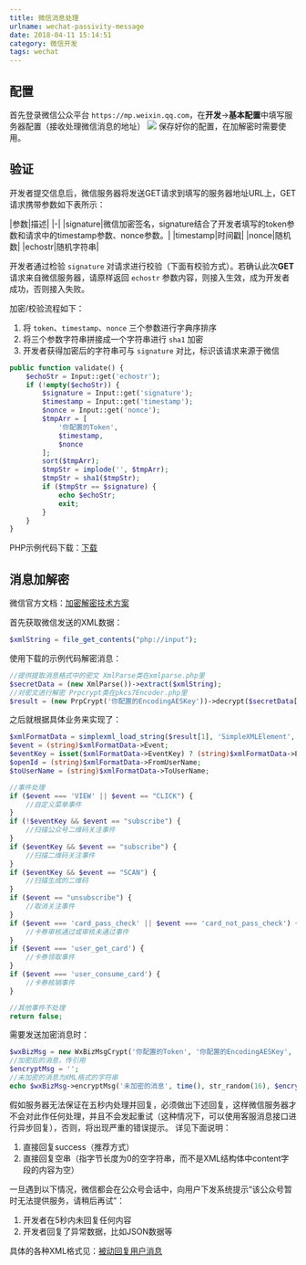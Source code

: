 ```yaml
---
title: 微信消息处理
urlname: wechat-passivity-message
date: 2018-04-11 15:14:51
category: 微信开发
tags: wechat
---
```


## 配置
首先登录微信公众平台 `https://mp.weixin.qq.com`，在**开发**->**基本配置**中填写服务器配置（接收处理微信消息的地址）
![](/images/wechat-config.png)
保存好你的配置，在加解密时需要使用。
<!-- more -->
## 验证
开发者提交信息后，微信服务器将发送GET请求到填写的服务器地址URL上，GET请求携带参数如下表所示：

|参数|描述|
|-|
|signature|微信加密签名，signature结合了开发者填写的token参数和请求中的timestamp参数、nonce参数。|
|timestamp|时间戳|
|nonce|随机数|
|echostr|随机字符串|

开发者通过检验 `signature` 对请求进行校验（下面有校验方式）。若确认此次**GET**请求来自微信服务器，请原样返回 `echostr` 参数内容，则接入生效，成为开发者成功，否则接入失败。

加密/校验流程如下：

1. 将 `token`、`timestamp`、`nonce` 三个参数进行字典序排序 
2. 将三个参数字符串拼接成一个字符串进行 `sha1` 加密 
3. 开发者获得加密后的字符串可与 `signature` 对比，标识该请求来源于微信

```php
public function validate() {
    $echoStr = Input::get('echostr');
    if (!empty($echoStr)) {
        $signature = Input::get('signature');
        $timestamp = Input::get('timestamp');
        $nonce = Input::get('nonce');
        $tmpArr = [
            '你配置的Token',
            $timestamp,
            $nonce
        ];
        sort($tmpArr);
        $tmpStr = implode('', $tmpArr);
        $tmpStr = sha1($tmpStr);
        if ($tmpStr == $signature) {
            echo $echoStr;
            exit;
        }
    }
}
```
PHP示例代码下载：[下载](https://wximg.gtimg.com/shake_tv/mpwiki/cryptoDemo.zip)

## 消息加解密
微信官方文档：[加密解密技术方案](https://open.weixin.qq.com/cgi-bin/showdocument?action=dir_list&t=resource/res_list&verify=1&id=open1419318482&token=&lang=zh_CN)

首先获取微信发送的XML数据：
```php
$xmlString = file_get_contents("php://input");
```
使用下载的示例代码解密消息：
```php
//提供提取消息格式中的密文 XmlParse类在xmlparse.php里
$secretData = (new XmlParse())->extract($xmlString);
//对密文进行解密 Prpcrypt类在pkcs7Encoder.php里
$result = (new PrpCrypt('你配置的EncodingAESKey'))->decrypt($secretData[1]);
```
之后就根据具体业务来实现了：
```php
$xmlFormatData = simplexml_load_string($result[1], 'SimpleXMLElement', LIBXML_NOCDATA);
$event = (string)$xmlFormatData->Event;
$eventKey = isset($xmlFormatData->EventKey) ? (string)$xmlFormatData->EventKey : '';
$openId = (string)$xmlFormatData->FromUserName;
$toUserName = (string)$xmlFormatData->ToUserName;

//事件处理
if ($event === 'VIEW' || $event == "CLICK") {
    //自定义菜单事件
}
if (!$eventKey && $event == "subscribe") {
    //扫描公众号二维码关注事件
}
if ($eventKey && $event == "subscribe") {
    //扫描二维码关注事件
}
if ($eventKey && $event == "SCAN") {
    //扫描生成的二维码
}
if ($event == "unsubscribe") {
    //取消关注事件
}
if ($event === 'card_pass_check' || $event === 'card_not_pass_check') {
    //卡券审核通过或审核未通过事件
}
if ($event === 'user_get_card') {
    //卡券领取事件
}
if ($event === 'user_consume_card') {
    //卡券核销事件
}

//其他事件不处理
return false;
```

需要发送加密消息时：
```php
$wxBizMsg = new WxBizMsgCrypt('你配置的Token', '你配置的EncodingAESKey', '你公众号的APPID');
//加密后的消息，传引用
$encryptMsg = '';
//未加密的消息为XML格式的字符串
echo $wxBizMsg->encryptMsg('未加密的消息', time(), str_random(16), $encryptMsg);
```

假如服务器无法保证在五秒内处理并回复，必须做出下述回复，这样微信服务器才不会对此作任何处理，并且不会发起重试（这种情况下，可以使用客服消息接口进行异步回复），否则，将出现严重的错误提示。
详见下面说明：

1. 直接回复success（推荐方式） 
2. 直接回复空串（指字节长度为0的空字符串，而不是XML结构体中content字段的内容为空）

一旦遇到以下情况，微信都会在公众号会话中，向用户下发系统提示“该公众号暂时无法提供服务，请稍后再试”：

1. 开发者在5秒内未回复任何内容 
2. 开发者回复了异常数据，比如JSON数据等

具体的各种XML格式见：[被动回复用户消息](https://mp.weixin.qq.com/wiki?t=resource/res_main&id=mp1421140543)